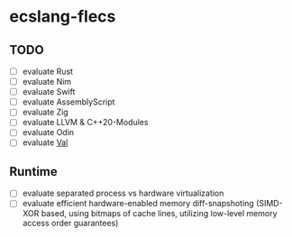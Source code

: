 # ecslang-flecs

## TODO

- [ ] evaluate Rust
- [ ] evaluate Nim
- [ ] evaluate Swift
- [ ] evaluate AssemblyScript
- [ ] evaluate Zig
- [ ] evaluate LLVM & C++20-Modules
- [ ] evaluate Odin
- [ ] evaluate [Val](https://www.val-lang.dev/)

## Runtime

- [ ] evaluate separated process vs hardware virtualization  
- [ ] evaluate efficient hardware-enabled memory diff-snapshoting (SIMD-XOR based, using bitmaps of cache lines, utilizing low-level memory access order guarantees)
